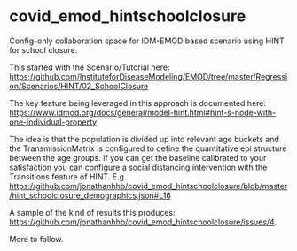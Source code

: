# covid_emod_hintschoolclosure
Config-only collaboration space for IDM-EMOD based scenario using HINT for school closure.

This started with the Scenario/Tutorial here: https://github.com/InstituteforDiseaseModeling/EMOD/tree/master/Regression/Scenarios/HINT/02_SchoolClosure

The key feature being leveraged in this approach is documented here: https://www.idmod.org/docs/general/model-hint.html#hint-s-node-with-one-individual-property

The idea is that the population is divided up into relevant age buckets and the TransmissionMatrix is configured to define the quantitative epi structure between the age groups. If you can get the baseline calibrated to your satisfaction you can configure a social distancing intervention with the Transitions feature of HINT. E.g.  https://github.com/jonathanhhb/covid_emod_hintschoolclosure/blob/master/hint_schoolclosure_demographics.json#L16

A sample of the kind of results this produces: https://github.com/jonathanhhb/covid_emod_hintschoolclosure/issues/4.

More to follow.
